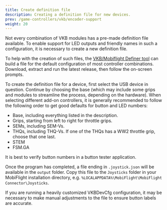 ```yaml
---
title: Create definition file
description: Creating a definition file for new devices.
prev: /game-controllers/vkb/encoder-support
weight: 20
---
```

Not every combination of VKB modules has a pre-made definition file available. To enable support for LED outputs and friendly names in such a configuration, it is necessary to create a new definition file.

To help with the creation of such files, the [VKB/Mobiflight Definer tool](https://github.com/cbrauers/VKB-Mobiflight-Definer/releases/latest) can build a file for the default configuration of most controller combinations. Download, extract and run the latest release, then follow the on-screen prompts.

To create the definition file for a device, first select the USB device in question. Continue by choosing the base (which may include some grips and modules to streamline the process, depending on the hardware). When selecting different add-on controllers, it is generally recommended to follow the following order to get good defaults for button and LED numbers:

- Base, including everything listed in the description.
- Grips, starting from left to right for throttle grips.
- SEMs, including SEM-Vs.
- THQs, including THQ-Vs. If one of the THQs has a WW2 throttle grip, choose that one last.
- STEM
- FSM.GA

It is best to verify button numbers in a button tester application.

Once the program has completed, a file ending in `.joystick.json` will be available in the `output` folder. Copy this file to the `Joysticks` folder in your MobiFlight installation directory, e.g. `%LOCALAPPDATA%\MobiFlight\MobiFlight Connector\Joysticks`.

If you are running a heavily customized VKBDevCfg configuration, it may be necessary to make manual adjustments to the file to ensure button labels are accurate.
